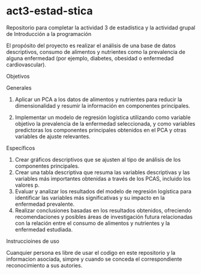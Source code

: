 # act3-estad-stica
Repositorio para completar la actividad 3 de estadística y la actividad grupal de Introducción a la programación


El propósito del proyecto es realizar el análisis de una base de datos descriptivos, consumo de alimentos y nutrientes como la prevalencia de alguna enfermedad (por ejemplo, diabetes, obesidad o enfermedad cardiovascular).


Objetivos

Generales

1.	Aplicar un PCA a los datos de alimentos y nutrientes para reducir la dimensionalidad y resumir la información en componentes principales.

2.	Implementar un modelo de regresión logística utilizando como variable objetivo la prevalencia de la enfermedad seleccionada, y como variables predictoras los componentes principales obtenidos en el PCA y otras variables de ajuste relevantes.

Específicos

1. Crear gráficos descriptivos que se ajusten al tipo de análisis de los componentes principales.
2. Crear una tabla descriptiva que resuma las variables descriptivas y las variables más importantes obtenidas a través de los PCAS, incluido los valores p.
3. Evaluar y analizar los resultados del modelo de regresión logística para identificar las variables más significativas y su impacto en la enfermedad prevalente.
4. Realizar conclusiones basadas en los resultados obtenidos, ofreciendo recomendaciones y posibles áreas de investigación futura relacionadas con la relación entre el consumo de alimentos y nutrientes y la enfermedad estudiada.


Instruccioines de uso

Cuanquier persona es libre de usar el codigo en este repositorio y la informacion asociada, simpre y cuando se conceda el correspondiente reconocimiento a sus autories.
